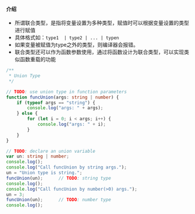 #### 介绍

- 所谓联合类型，是指将变量设置为多种类型，赋值时可以根据变量设置的类型进行赋值
- 具体格式如：``` type1  | type2 | ... | typen ```
- 如果变量被赋值为type之外的类型，则编译器会报错。
- 联合类型还可以作为函数参数使用，通过将函数设计为联合类型，可以实现类似函数重载的功能

```typescript
/**
 * Union Type
 */

// TODO: use union type in function parameters
function funcUnion(args: string | number) {
    if (typeof args == "string") {
        console.log("args: " + args);
    } else {
        for (let i = 0; i < args; i++) {
            console.log("args: " + i);
        }
    }
}

// TODO: declare an union variable
var un: string | number;
console.log();
console.log("Call funcUnion by string args.");
un = "Union type is string.";
funcUnion(un);      // TODO: string type
console.log();
console.log("Call funcUnion by number(>0) args.");
un = 3;
funcUnion(un);      // TODO: number type
console.log();
```